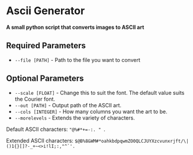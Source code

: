 # Ascii Generator

**A small python script that converts images to ASCII art**

## Required Parameters

-   `--file [PATH]` - Path to the file you want to convert

## Optional Parameters

-   `--scale [FLOAT]` - Change this to suit the font. The default value suits the Courier font.
-   `--out [PATH]` - Output path of the ASCII art.
-   `--cols [INTEGER]` - How many columns you want the art to be.
-   `--morelevels` - Extends the variety of characters.

Default ASCII characters: `"@%#*+=-:. " `.

Extended ASCII characters: `` $@B%8&WM#*oahkbdpqwmZO0QLCJUYXzcvunxrjft/\|()1{}[]?-_+~<>i!lI;:,"^`'.  ``
